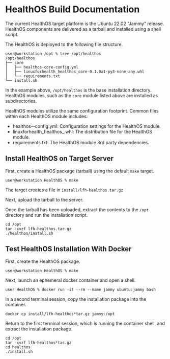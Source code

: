 # HealthOS Build Documentation

The current HealthOS target platform is the Ubuntu 22.02 "Jammy" release. HealthOS components are delivered as
a tarball and installed using a shell script. 

The HealthOS is deployed to the following file structure. 

```shell
user@workstation /opt % tree /opt/healthos
/opt/healthos
├── core
│   ├── healthos-core-config.yml
│   ├── linuxforhealth_healthos_core-0.1.0a1-py3-none-any.whl
│   └── requirements.txt
└── install.sh
```

In the example above, `/opt/healthos` is the base installation directory. HealthOS modules, such as the `core` module
listed above are installed as subdirectories. 

HealthOS modules utilize the same configuration footprint. Common files within each HealthOS module includes:

- healthos-<module name>-config.yml: Configuration settings for the HealthOS module.
- linuxforhealth_healthos_<module name><version>.whl: The distribution file for the HealthOS module.
- requirements.txt: The HealthOS module 3rd party dependencies.

## Install HealthOS on Target Server

First, create a HealthOS package (tarball) using the default `make` target. 

```shell
user@workstation HealthOS % make
```

The target creates a file in `install/lfh-healthos.tar.gz`

Next, upload the tarball to the server.

Once the tarball has been uploaded, extract the contents to the `/opt` directory and run the installation script.
```shell
cd /opt
tar -xvzf lfh-healthos.tar.gz
./healthos/install.sh
```

## Test HealthOS Installation With Docker

First, create the HealthOS package.

```shell
user@workstation HealthOS % make
```

Next, launch an ephemeral docker container and open a shell.
```shell
user HealthOS % docker run -it --rm --name jammy ubuntu:jammy bash
```

In a second terminal session, copy the installation package into the container.
```shell
docker cp install/lfh-healthos*tar.gz jammy:/opt
```

Return to the first terminal session, which is running the container shell, and extract the installation package.
```shell
cd /opt
tar -xvzf lfh-healthos*tar.gz
cd healthos
./install.sh
```
